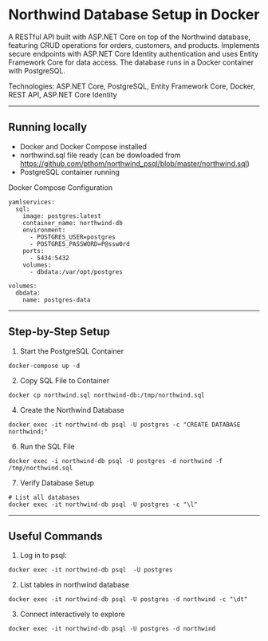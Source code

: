 # Northwind Database Setup in Docker

A RESTful API built with ASP.NET Core on top of the Northwind database, featuring CRUD operations for orders, customers, and products. Implements secure endpoints with ASP.NET Core Identity authentication and uses Entity Framework Core for data access. The database runs in a Docker container with PostgreSQL.

Technologies: ASP.NET Core, PostgreSQL, Entity Framework Core, Docker, REST API, ASP.NET Core Identity

---

## Running locally

- Docker and Docker Compose installed
- northwind.sql file ready (can be dowloaded from https://github.com/pthom/northwind_psql/blob/master/northwind.sql)
- PostgreSQL container running
  
Docker Compose Configuration
``` 
yamlservices:
  sql:
    image: postgres:latest
    container_name: northwind-db
    environment:
      - POSTGRES_USER=postgres
      - POSTGRES_PASSWORD=P@ssw0rd
    ports:
      - 5434:5432
    volumes:
      - dbdata:/var/opt/postgres

volumes:
  dbdata:
    name: postgres-data

```
---

## Step-by-Step Setup
1. Start the PostgreSQL Container
``` shell
docker-compose up -d
```

2. Copy SQL File to Container
``` shell
docker cp northwind.sql northwind-db:/tmp/northwind.sql
```

4. Create the Northwind Database
``` shell
docker exec -it northwind-db psql -U postgres -c "CREATE DATABASE northwind;"
```

6. Run the SQL File
``` shell
docker exec -i northwind-db psql -U postgres -d northwind -f /tmp/northwind.sql
```

7. Verify Database Setup
``` shell
# List all databases
docker exec -it northwind-db psql -U postgres -c "\l"
```

---
## Useful Commands
1. Log in to psql:
```shell
docker exec -it northwind-db psql  -U postgres
```
2. List tables in northwind database
``` shell
docker exec -it northwind-db psql -U postgres -d northwind -c "\dt"
```

3. Connect interactively to explore
``` shell
docker exec -it northwind-db psql -U postgres -d northwind
````

